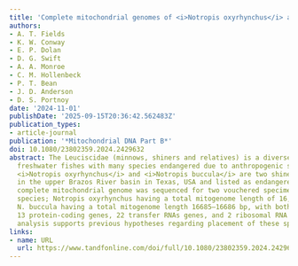 ```yaml
---
title: 'Complete mitochondrial genomes of <i>Notropis oxyrhynchus</i> and <i>Notropis buccula</i> (Cypriniformes: Leuciscidae)'
authors:
- A. T. Fields
- K. W. Conway
- E. P. Dolan
- D. G. Swift
- A. A. Monroe
- C. M. Hollenbeck
- P. T. Bean
- J. D. Anderson
- D. S. Portnoy
date: '2024-11-01'
publishDate: '2025-09-15T20:36:42.562483Z'
publication_types:
- article-journal
publication: '*Mitochondrial DNA Part B*'
doi: 10.1080/23802359.2024.2429632
abstract: The Leuciscidae (minnows, shiners and relatives) is a diverse family of
  freshwater fishes with many species endangered due to anthropogenic stressors. 
  <i>Notropis oxyrhynchus</i> and <i>Notropis buccula</i> are two shiners found only 
  in the upper Brazos River basin in Texas, USA and listed as endangered due to contracted habitat. The
  complete mitochondrial genome was sequenced for two vouchered specimens for each
  species; Notropis oxyrhynchus having a total mitogenome length of 16,711 bp and
  N. buccula having a total mitogenome length 16685–16686 bp, with both including
  13 protein-coding genes, 22 transfer RNAs genes, and 2 ribosomal RNA genes. Phylogenetic
  analysis supports previous hypotheses regarding placement of these species.
links:
- name: URL
  url: https://www.tandfonline.com/doi/full/10.1080/23802359.2024.2429632
---
```

